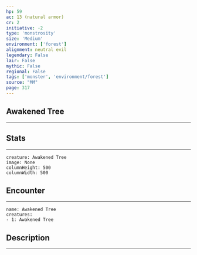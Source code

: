 ```yaml
---
hp: 59
ac: 13 (natural armor)
cr: 2
initiative: -2
type: 'monstrosity'    
size: 'Medium'
environment: ['forest']
alignment: neutral evil
legendary: False
lair: False
mythic: False
regional: False
tags: ['monster', 'environment/forest']
source: "MM"
page: 317
---
```


## Awakened Tree
---



## Stats
---

```statblock
creature: Awakened Tree
image: None
columnHeight: 500
columnWidth: 500
```

## Encounter
---

```encounter-table
name: Awakened Tree
creatures:
- 1: Awakened Tree
```

## Description
---




